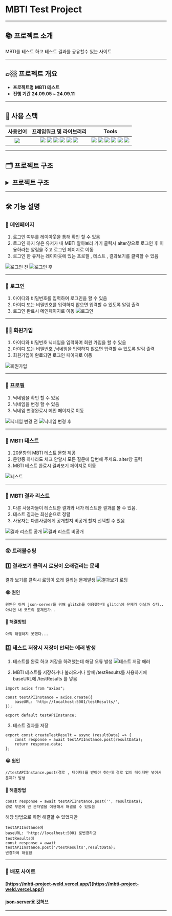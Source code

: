 # MBTI Test Project

---

## 📚 프로젝트 소개

MBTI를 테스트 하고 테스트 결과를 공유할수 있는 사이트

---

## 👉🏼 프로젝트 개요

- **프로젝트명**
  **MBTI 테스트**
- **진행 기간**
  **24.09.05 ~ 24.09.11**

---

## 🧐 사용 스택

|                                                    사용언어                                                    |                                                                                                                                                                                                                                                                                                                            프레임워크 및 라이브러리                                                                                                                                                                                                                                                                                                                             |                                                                                                                                                                                                                                                                                                                  Tools                                                                                                                                                                                                                                                                                                                  |
| :------------------------------------------------------------------------------------------------------------: | :-----------------------------------------------------------------------------------------------------------------------------------------------------------------------------------------------------------------------------------------------------------------------------------------------------------------------------------------------------------------------------------------------------------------------------------------------------------------------------------------------------------------------------------------------------------------------------------------------------------------------------------------------------------------------------: | :-------------------------------------------------------------------------------------------------------------------------------------------------------------------------------------------------------------------------------------------------------------------------------------------------------------------------------------------------------------------------------------------------------------------------------------------------------------------------------------------------------------------------------------------------------------------------------------------------------------------------------------: |
| <img src="https://img.shields.io/badge/javascript-F7DF1E?style=for-the-badge&logo=javascript&logoColor=black"> | <img src="https://img.shields.io/badge/react-61DAFB?style=for-the-badge&logo=react&logoColor=black"> <img src="https://img.shields.io/badge/reactquery-FF4154?style=for-the-badge&logo=reactquery&logoColor=black"> <img src="https://img.shields.io/badge/reactrouter-CA4245?style=for-the-badge&logo=reactrouter&logoColor=black"> <img src="https://img.shields.io/badge/tailwindcss-06B6D4?style=for-the-badge&logo=tailwindcss&logoColor=black"> <img src="https://img.shields.io/badge/jsonwebtokens-000000?style=for-the-badge&logo=jsonwebtokens&logoColor=white"> <img src="https://img.shields.io/badge/Axios-5A29E4?style=for-the-badge&logo=Axios&logoColor=black"> | <img src="https://img.shields.io/badge/vscode-007ACC?style=for-the-badge&logo=vscode&logoColor=white"> <img src="https://img.shields.io/badge/git-F05032?style=for-the-badge&logo=git&logoColor=white"> <img src="https://img.shields.io/badge/github-181717?style=for-the-badge&logo=github&logoColor=white"> <img src="https://img.shields.io/badge/notion-000000?style=for-the-badge&logo=notion&logoColor=white"> <img src="https://img.shields.io/badge/slack-4A154B?style=for-the-badge&logo=slack&logoColor=white"> <img src="https://img.shields.io/badge/chrome-4285F4?style=for-the-badge&logo=googlechrome&logoColor=white"> |

---

## 🗂️ 프로젝트 구조

<details>
<summary style="font-weight: bold; font-size: 20px">프로젝트 구조</summary>

```
mbtiProject
├─ README.md
├─ db.json ──→ JSON 로컬 데이터베이스(테스트용)
├─ eslint.config.js
├─ index.html
├─ package-lock.json
├─ package.json
├─ postcss.config.js
├─ public
├─ src
│  ├─ App.css
│  ├─ App.jsx
│  ├─ api
│  │  ├─ auth.js ──────────────┤
│  │                           ├─→ 회원가입 및 로그인 ,프로필 수정을 위한 API 및 인스턴스 설정
│  │  ├─ authAPIInstance.js ───┤
│  │  ├─ testAPIInstance.js ───┤
                               ├─→ 테스트 결과 저장,삭제, 공개/비공개 여부 변경을 위한 API 및 인스턴스 설정
│  │  └─ testResults.js ───────┤
│  ├─ assets
│  ├─ components
│  │  ├─ AuthForm.jsx ──→ 로그인/회원가입 component
│  │  ├─ Layout.jsx ──→ 레이아웃 component
│  │  ├─ ProtectedRoute.jsx ──→ 로그인 여부에 따른 라우트 설정 component
│  │  ├─ TestForm.jsx ──→ 테스트 폼 component
│  │  ├─ TestResultItem.jsx ──→ 테스트 결과 항목 component
│  │  └─ TestResultList.jsx ──→ 테스트 결과 리스트 component
│  ├─ data
│  │  └─ questions.js ──→ 테스트를 위한 질문 데이터
│  ├─ main.jsx
│  ├─ pages
│  │  ├─ Home.jsx ──→ 메인 페이지
│  │  ├─ Login.jsx ──→ 로그인 페이지
│  │  ├─ ProfilePage.jsx ──→ 프로필(닉네임) 수정 페이지
│  │  ├─ Signup.jsx ──→ 회원가입 페이지
│  │  ├─ TestForm.jsx ───┤
│  │                     ├─→ 테스트 페이지
│  │  ├─ TestPage.jsx ───┤
│  │  └─ TestResult.jsx ──→ 테스트 결과 페이지
│  ├─ reset.css ──→ 스타일 리셋 및 tailwind
│  ├─ shared
│  │  └─ Router.jsx ──→ 라우터 설정
│  ├─ utils
│  │  └─ mbtiCalculator.jsx ──→ MBTI 계산을 위한 로직
│  └─ zustand
│     └─ basesStore.js ──→ Zustand 상태 관리를 위한 store
├─ tailwind.config.js ──→ Tailwind CSS 설정
├─ vercel.json ──→ vercel 배포를 위한 설정
├─ vite.config.js
└─ yarn.lock
```

</details>

---

## 🛠️ 기능 설명

### 👀 메인페이지

1. 로그인 여부를 레이아웃을 통해 확인 할 수 있음
2. 로그인 하지 않은 유저가 내 MBTI 알아보러 가기 클릭시 alter창으로 로그인 후 이용하라는 알림을 주고 로그인 페이지로 이동
3. 로그인 한 유저는 레이아웃에 있는 프로필 , 테스트 , 결과보기를 클릭할 수 있음

![로그인 전](https://github.com/user-attachments/assets/013c5e4e-1bea-415b-a0dc-fdf4f1353bee)
![로그인 후](https://github.com/user-attachments/assets/8d40451b-30b7-4993-9247-68207c2c2285)

---

### 🔐 로그인

1. 아이디와 비밀번호를 입력하여 로그인을 할 수 있음
2. 아이디 또는 비밀번호를 입력하지 않으면 입력할 수 있도록 알림 출력
3. 로그인 완료시 메인페이지로 이동
![로그인](https://github.com/user-attachments/assets/ee68bab0-ca29-4a1e-99e6-41701fd40c2c)

---

### 🧑‍🧒 회원가입

1. 아이디와 비밀번호 닉네임을 입력하여 회원 가입을 할 수 있음
2. 아이디 또는 비밀번호 ,닉네임을 입력하지 않으면 입력할 수 있도록 알림 출력
3. 회원가입이 완료되면 로그인 페이지로 이동

![회원가입](https://github.com/user-attachments/assets/452bf5ba-1430-4b8d-b8e2-a8d17687eb47)

---

### 👦 프로필

1. 닉네임을 확인 할 수 있음
2. 닉네임을 변경 할 수 있음
3. 닉네임 변경완료시 메인 페이지로 이동

![닉네임 변경 전](https://github.com/user-attachments/assets/f5a18579-2015-4724-8828-87659265f99a)
![닉네임 변경 후](https://github.com/user-attachments/assets/50d5b326-8a40-470e-a5a6-9156b02bbdf7)

---

### 📝 MBTI 테스트

1. 20문항의 MBTI 테스트 문항 제공
2. 문항중 하나라도 체크 안할시 모든 질문에 답변해 주세요. alter창 출력
3. MBTI 테스트 완료시 결과보기 페이지로 이동

![테스트](https://github.com/user-attachments/assets/05af999a-29cc-47ac-9914-7c52872703d1)

---

### 🧾 MBTI 결과 리스트

1. 다른 사용자들이 테스트한 결과와 내가 테스트한 결과를 볼 수 있음.
2. 테스트 결과는 최신순으로 정렬
3. 사용자는 다른사람에게 공개할지 비공개 할지 선택할 수 있음

![결과 리스트 공개](https://github.com/user-attachments/assets/0e4f962d-3219-4b73-9f34-3d5bf2efa7c6)
![결과 리스트 비공개](https://github.com/user-attachments/assets/03c44014-7e93-4560-90f6-71cdda407ac7)

---

### 😵 트러블슈팅

### 1️⃣ 결과보기 클릭시 로딩이 오래걸리는 문제

결과 보기를 클릭시 로딩이 오래 걸리는 문제발생
![결과보기 로딩](https://github.com/user-attachments/assets/4b425f65-2b86-4dbe-ac96-b17d3b98c297)

#### 😭 원인

```
원인은 아마 json-server를 위해 glitch를 이용했는데 glitch에 문제가 아닐까 싶다..
아니면 내 코드의 문제인가..
```

#### 🥳 해결방법

```
아직 해결하지 못했다...
```

### 2️⃣ 테스트 저장시 저장이 안되는 에러 발생

1. 테스트를 완료 하고 저장을 하려했는데 해당 오류 발생
   ![테스트 저장 에러](https://github.com/user-attachments/assets/39d8b02a-1423-4298-803e-ff2589b7ab63)

2. MBTI 테스트를 저장하거나 불러오거나 할때 /testResults를 사용하기에 baseURL에 /testResults 를 넣음

```
import axios from "axios";

const testAPIInstance = axios.create({
    baseURL: 'http://localhost:5001/testResults/',
});

export default testAPIInstance;
```

3. 테스트 결과를 저장

```
export const createTestResult = async (resultData) => {
    const response = await testAPIInstance.post(resultData);
    return response.data;
};

```

#### 😭 원인

```
//testAPIInstance.post(경로 , 데이터)를 받아야 하는데 경로 없이 데이터만 넣어서 문제가 발생
```

#### 🥳 해결방법

```
const response = await testAPIInstance.post('', resultData);
경로 부분에 빈 문자열을 이용해서 해결할 수 있었음
```

해당 방법으로 하면 해결할 수 있었지만

```
testAPIInstance에
baseURL: 'http://localhost:5001 로변경하고
testResults에
const response = await testAPIInstance.post('/testResults',resultData);
변경하여 해결함
```

---

### 🎁 배포 사이트

#### [https://mbti-project-weld.vercel.app/](https://mbti-project-weld.vercel.app/)

#### [json-server용 깃허브](https://github.com/Taeyeon-0314/json-server/)

---
